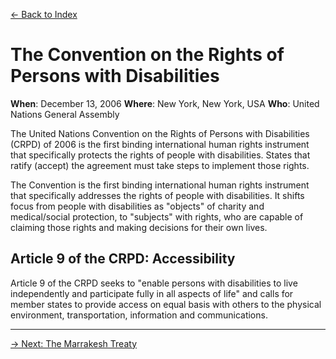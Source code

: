 [&larr; Back to Index](../index.md)

# The Convention on the Rights of Persons with Disabilities

**When**: December 13, 2006
**Where**: New York, New York, USA
**Who**: United Nations General Assembly

The United Nations Convention on the Rights of Persons with Disabilities (CRPD) of 2006 is the first binding international human rights instrument that specifically protects the rights of people with disabilities. States that ratify (accept) the agreement must take steps to implement those rights.

The Convention is the first binding international human rights instrument that specifically addresses the
rights of people with disabilities. It shifts focus from people with disabilities as "objects" of charity and medical/social protection, to "subjects" with rights, who are capable of claiming those rights and making decisions for their own lives.

## Article 9 of the CRPD: Accessibility

Article 9 of the CRPD seeks to "enable persons with disabilities to live independently and participate fully in all aspects of life" and calls for member states to provide access on equal basis with others to the physical environment, transportation, information and communications.

--- 

[&rarr; Next: The Marrakesh Treaty](3-marrakesh-treaty.md)